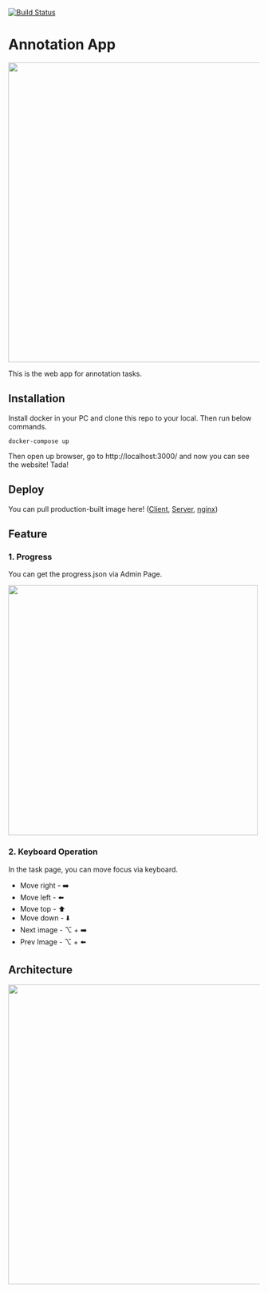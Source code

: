 
[![Build Status](https://travis-ci.com/YIPG/Annotation.svg?token=4Eu75y8n2jCAEm9jFfUz&branch=master)](https://travis-ci.com/YIPG/Annotation)

# Annotation App

<img src="https://user-images.githubusercontent.com/19145527/58791295-e4fd4f80-862c-11e9-9dc8-2c77aa45ddbf.gif" width="600px" />

This is the web app for annotation tasks.

## Installation
Install docker in your PC and clone this repo to your local. Then run below commands.

```
docker-compose up
```

Then open up browser, go to http://localhost:3000/ and now you can see the website! Tada!

## Deploy

You can pull production-built image here! ([Client](https://cloud.docker.com/repository/docker/yuyaito3/annotation-client), [Server](https://cloud.docker.com/repository/docker/yuyaito3/annotation-server), [nginx](https://cloud.docker.com/repository/docker/yuyaito3/annotation-nginx))

## Feature

### 1. Progress

You can get the progress.json via Admin Page.

<img src="https://user-images.githubusercontent.com/19145527/58790531-8683a180-862b-11e9-8903-7ef4c9256001.png" width="500px" />

### 2. Keyboard Operation

In the task page, you can move focus via keyboard.

- Move right -  :arrow_right: 
- Move left -  :arrow_left: 
- Move top - :arrow_up: 
- Move down -  :arrow_down: 
- Next image - ⌥ + :arrow_right:
- Prev Image - ⌥ + :arrow_left: 

## Architecture
<img src="https://user-images.githubusercontent.com/19145527/59350266-a6ffda00-8d56-11e9-9559-5cdc1e2fdc3c.png" width="600px" />
